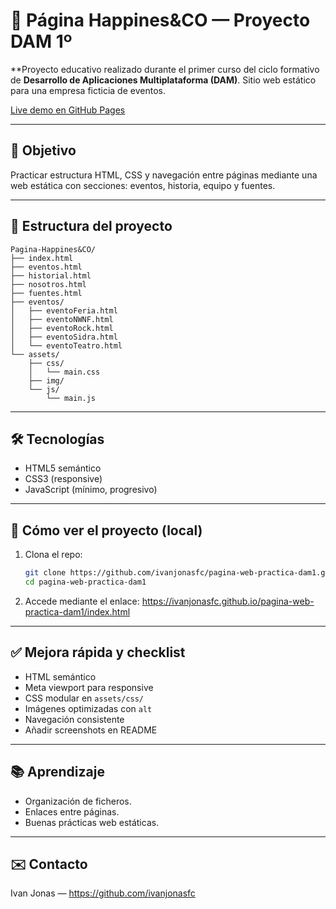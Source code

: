  
# 🎉 Página Happines&CO — Proyecto DAM 1º

**Proyecto educativo realizado durante el primer curso del ciclo formativo de **Desarrollo de Aplicaciones Multiplataforma (DAM)**. Sitio web estático para una empresa ficticia de eventos.

[Live demo en GitHub Pages](https://ivanjonasfc.github.io/pagina-web-practica-dam1/index.html)

---

## 📌 Objetivo
Practicar estructura HTML, CSS y navegación entre páginas mediante una web estática con secciones: eventos, historia, equipo y fuentes.

---

## 📁 Estructura del proyecto
```
Pagina-Happines&CO/
├── index.html
├── eventos.html
├── historial.html
├── nosotros.html
├── fuentes.html
├── eventos/
│   ├── eventoFeria.html
│   ├── eventoNWNF.html
│   ├── eventoRock.html
│   ├── eventoSidra.html
│   └── eventoTeatro.html
└── assets/
    ├── css/
    │   └── main.css
    ├── img/
    └── js/
        └── main.js
```

---

## 🛠 Tecnologías
- HTML5 semántico
- CSS3 (responsive)
- JavaScript (mínimo, progresivo)

---

## 🚀 Cómo ver el proyecto (local)
1. Clona el repo:
   ```bash
   git clone https://github.com/ivanjonasfc/pagina-web-practica-dam1.git
   cd pagina-web-practica-dam1
   ```
2. Accede mediante el enlace:
   https://ivanjonasfc.github.io/pagina-web-practica-dam1/index.html

---

## ✅ Mejora rápida y checklist
- HTML semántico
- Meta viewport para responsive
- CSS modular en `assets/css/`
- Imágenes optimizadas con `alt`
- Navegación consistente
- Añadir screenshots en README

---

## 📚 Aprendizaje
- Organización de ficheros.
- Enlaces entre páginas.
- Buenas prácticas web estáticas.

---

## ✉️ Contacto
Ivan Jonas — https://github.com/ivanjonasfc

 

